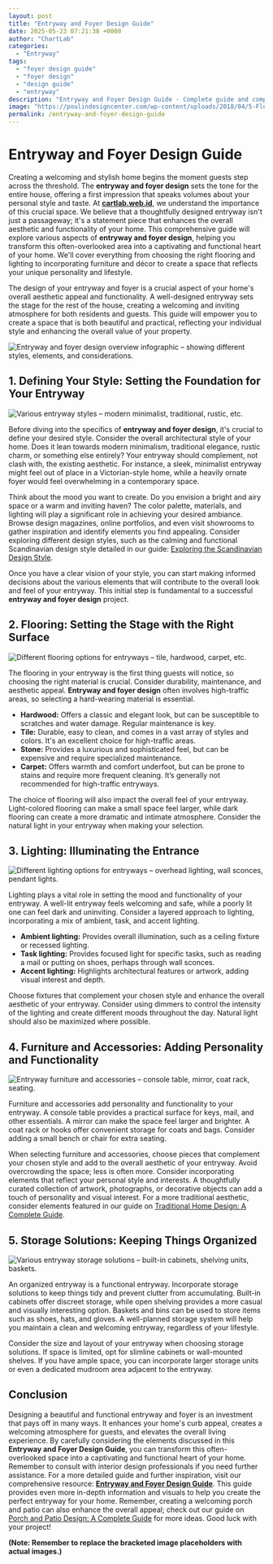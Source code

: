 ```yaml
---
layout: post
title: "Entryway and Foyer Design Guide"
date: 2025-05-23 07:21:38 +0000
author: "ChartLab"
categories:
  - "Entryway"
tags:
  - "foyer design guide"
  - "foyer design"
  - "design guide"
  - "entryway"
description: "Entryway and Foyer Design Guide - Complete guide and comprehensive analysis"
image: "https://poulindesigncenter.com/wp-content/uploads/2018/04/5-Flooring-Options-for-Entryways.jpg"
permalink: /entryway-and-foyer-design-guide
---
```


# Entryway and Foyer Design Guide

<!--more-->

Creating a welcoming and stylish home begins the moment guests step across the threshold.  The **entryway and foyer design** sets the tone for the entire house, offering a first impression that speaks volumes about your personal style and taste. At [**cartlab.web.id**](https://cartlab.web.id), we understand the importance of this crucial space.  We believe that a thoughtfully designed entryway isn't just a passageway; it's a statement piece that enhances the overall aesthetic and functionality of your home. This comprehensive guide will explore various aspects of **entryway and foyer design**, helping you transform this often-overlooked area into a captivating and functional heart of your home.  We'll cover everything from choosing the right flooring and lighting to incorporating furniture and décor to create a space that reflects your unique personality and lifestyle.

The design of your entryway and foyer is a crucial aspect of your home's overall aesthetic appeal and functionality. A well-designed entryway sets the stage for the rest of the house, creating a welcoming and inviting atmosphere for both residents and guests.  This guide will empower you to create a space that is both beautiful and practical, reflecting your individual style and enhancing the overall value of your property.


![Entryway and foyer design overview infographic – showing different styles, elements, and considerations.](https://i.pinimg.com/originals/46/d4/20/46d420e679d9117f05825eda5b39dbb3.jpg)


## 1. Defining Your Style: Setting the Foundation for Your Entryway

![ Various entryway styles –  modern minimalist, traditional, rustic, etc.](https://i.pinimg.com/originals/a9/13/24/a91324ff4ceb333f85c50cfacaa3eecd.jpg)

Before diving into the specifics of **entryway and foyer design**, it's crucial to define your desired style.  Consider the overall architectural style of your home.  Does it lean towards modern minimalism, traditional elegance, rustic charm, or something else entirely?  Your entryway should complement, not clash with, the existing aesthetic.  For instance, a sleek, minimalist entryway might feel out of place in a Victorian-style home, while a heavily ornate foyer would feel overwhelming in a contemporary space.  

Think about the mood you want to create. Do you envision a bright and airy space or a warm and inviting haven?  The color palette, materials, and lighting will play a significant role in achieving your desired ambiance.  Browse design magazines, online portfolios, and even visit showrooms to gather inspiration and identify elements you find appealing.  Consider exploring different design styles, such as the calming and functional Scandinavian design style detailed in our guide: [Exploring the Scandinavian Design Style](cartlab.web.id/exploring-the-scandinavian-design-style).

Once you have a clear vision of your style, you can start making informed decisions about the various elements that will contribute to the overall look and feel of your entryway.  This initial step is fundamental to a successful **entryway and foyer design** project.


## 2. Flooring: Setting the Stage with the Right Surface

![Different flooring options for entryways – tile, hardwood, carpet, etc.](https://poulindesigncenter.com/wp-content/uploads/2018/04/5-Flooring-Options-for-Entryways.jpg)

The flooring in your entryway is the first thing guests will notice, so choosing the right material is crucial.  Consider durability, maintenance, and aesthetic appeal.  **Entryway and foyer design** often involves high-traffic areas, so selecting a hard-wearing material is essential.  

*   **Hardwood:** Offers a classic and elegant look, but can be susceptible to scratches and water damage.  Regular maintenance is key.
*   **Tile:** Durable, easy to clean, and comes in a vast array of styles and colors.  It's an excellent choice for high-traffic areas.
*   **Stone:**  Provides a luxurious and sophisticated feel, but can be expensive and require specialized maintenance.
*   **Carpet:** Offers warmth and comfort underfoot, but can be prone to stains and require more frequent cleaning.  It’s generally not recommended for high-traffic entryways.

The choice of flooring will also impact the overall feel of your entryway.  Light-colored flooring can make a small space feel larger, while dark flooring can create a more dramatic and intimate atmosphere.  Consider the natural light in your entryway when making your selection.


## 3. Lighting: Illuminating the Entrance

![Different lighting options for entryways – overhead lighting, wall sconces, pendant lights.](https://nextluxury.com/wp-content/uploads/black-chandelier-design-ideas-foyer-lighting.jpg)

Lighting plays a vital role in setting the mood and functionality of your entryway.  A well-lit entryway feels welcoming and safe, while a poorly lit one can feel dark and uninviting.  Consider a layered approach to lighting, incorporating a mix of ambient, task, and accent lighting.

*   **Ambient lighting:** Provides overall illumination, such as a ceiling fixture or recessed lighting.
*   **Task lighting:** Provides focused light for specific tasks, such as reading a mail or putting on shoes, perhaps through wall sconces.
*   **Accent lighting:** Highlights architectural features or artwork, adding visual interest and depth.

Choose fixtures that complement your chosen style and enhance the overall aesthetic of your entryway.  Consider using dimmers to control the intensity of the lighting and create different moods throughout the day.  Natural light should also be maximized where possible.


## 4. Furniture and Accessories: Adding Personality and Functionality

![Entryway furniture and accessories – console table, mirror, coat rack, seating.](https://i.pinimg.com/736x/29/43/f3/2943f396e18c732ce0e4962f7168e9d4--tv-console-tables-console-table-entryway.jpg)

Furniture and accessories add personality and functionality to your entryway.  A console table provides a practical surface for keys, mail, and other essentials.  A mirror can make the space feel larger and brighter.  A coat rack or hooks offer convenient storage for coats and bags.  Consider adding a small bench or chair for extra seating.

When selecting furniture and accessories, choose pieces that complement your chosen style and add to the overall aesthetic of your entryway.  Avoid overcrowding the space; less is often more.  Consider incorporating elements that reflect your personal style and interests.  A thoughtfully curated collection of artwork, photographs, or decorative objects can add a touch of personality and visual interest.  For a more traditional aesthetic, consider elements featured in our guide on [Traditional Home Design: A Complete Guide](cartlab.web.id/traditional-home-design-a-complete-guide).


## 5. Storage Solutions: Keeping Things Organized

![ Various entryway storage solutions – built-in cabinets, shelving units, baskets.](https://lancastercustoms.com/wp-content/uploads/2023/02/Unique-built-in-storage-solutions--scaled.jpg)

An organized entryway is a functional entryway.  Incorporate storage solutions to keep things tidy and prevent clutter from accumulating.  Built-in cabinets offer discreet storage, while open shelving provides a more casual and visually interesting option.  Baskets and bins can be used to store items such as shoes, hats, and gloves.  A well-planned storage system will help you maintain a clean and welcoming entryway, regardless of your lifestyle.

Consider the size and layout of your entryway when choosing storage solutions.  If space is limited, opt for slimline cabinets or wall-mounted shelves.  If you have ample space, you can incorporate larger storage units or even a dedicated mudroom area adjacent to the entryway.


## Conclusion

Designing a beautiful and functional entryway and foyer is an investment that pays off in many ways. It enhances your home's curb appeal, creates a welcoming atmosphere for guests, and elevates the overall living experience. By carefully considering the elements discussed in this **Entryway and Foyer Design Guide**, you can transform this often-overlooked space into a captivating and functional heart of your home. Remember to consult with interior design professionals if you need further assistance. For a more detailed guide and further inspiration, visit our comprehensive resource: [**Entryway and Foyer Design Guide**](cartlab.web.id/entryway-and-foyer-design-guide).  This guide provides even more in-depth information and visuals to help you create the perfect entryway for your home. Remember, creating a welcoming porch and patio can also enhance the overall appeal; check out our guide on [Porch and Patio Design: A Complete Guide](cartlab.web.id/porch-and-patio-design-a-complete-guide) for more ideas.  Good luck with your project!


**(Note:  Remember to replace the bracketed image placeholders with actual images.)**

